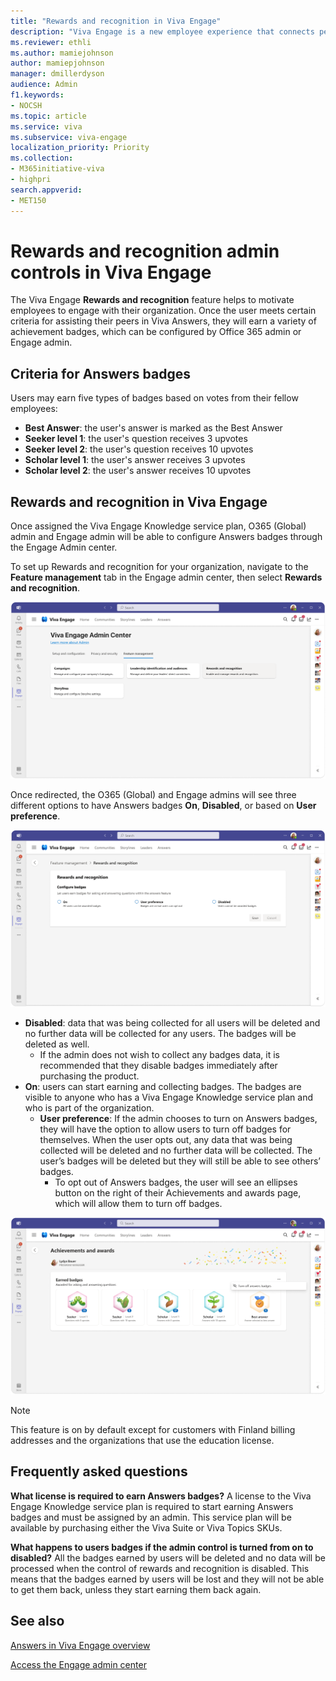 ```yaml
---
title: "Rewards and recognition in Viva Engage"
description: "Viva Engage is a new employee experience that connects people across the company—wherever and whenever they work—so that everyone is included and engaged."
ms.reviewer: ethli
ms.author: mamiejohnson
author: mamiepjohnson
manager: dmillerdyson
audience: Admin
f1.keywords:
- NOCSH
ms.topic: article
ms.service: viva
ms.subservice: viva-engage
localization_priority: Priority
ms.collection:  
- M365initiative-viva
- highpri
search.appverid:
- MET150
---
```


# Rewards and recognition admin controls in Viva Engage

The Viva Engage **Rewards and recognition** feature helps to motivate employees to engage with their organization. Once the user meets certain criteria for assisting their peers in Viva Answers, they will earn a variety of achievement badges, which can be configured by Office 365 admin or Engage admin.  

## Criteria for Answers badges

Users may earn five types of badges based on votes from their fellow employees:

- **Best Answer**: the user's answer is marked as the Best Answer
- **Seeker level 1**: the user's question receives 3 upvotes
- **Seeker level 2**: the user's question receives 10 upvotes
- **Scholar level 1**: the user's answer receives 3 upvotes
- **Scholar level 2**: the user's answer receives 10 upvotes

## Rewards and recognition in Viva Engage

Once assigned the Viva Engage Knowledge service plan, O365 (Global) admin and Engage admin will be able to configure Answers badges through the Engage Admin center.  

To set up Rewards and recognition for your organization, navigate to the **Feature management** tab in the Engage admin center, then select **Rewards and recognition**.

![Image of the interface for Rewards and recognition in the Engage admin center](/Viva/media/netnew/badges-eac.png)

Once redirected, the O365 (Global) and Engage admins will see three different options to have Answers badges **On**, **Disabled**, or based on **User preference**.

![Image of the interface for Answers badges settings in the Engage admin center](/Viva/media/netnew/bagdes-settings.png)

- **Disabled**: data that was being collected for all users will be deleted and no further data will be collected for any users. The badges will be deleted as well.
    - If the admin does not wish to collect any badges data, it is recommended that they disable badges immediately after purchasing the product. 
- **On**: users can start earning and collecting badges. The badges are visible to anyone who has a Viva Engage Knowledge service plan and who is part of the organization.
    - **User preference**: If the admin chooses to turn on Answers badges, they will have the option to allow users to turn off badges for themselves. When the user opts out, any data that was being collected will be deleted and no further data will be collected. The user’s badges will be deleted but they will still be able to see others’ badges.
        - To opt out of Answers badges, the user will see an ellipses button on the right of their Achievements and awards page, which will allow them to turn off badges.

![Image of the interface for users to turn off Answers badges](/Viva/media/netnew/badges-turn-off.png)

>[!NOTE]
> This feature is on by default except for customers with Finland billing addresses and the organizations that use the education license.

## Frequently asked questions

**What license is required to earn Answers badges?**
A license to the Viva Engage Knowledge service plan is required to start earning Answers badges and must be assigned by an admin. This service plan will be available by purchasing either the Viva Suite or Viva Topics SKUs.

**What happens to users badges if the admin control is turned from on to disabled?**
All the badges earned by users will be deleted and no data will be processed when the control of rewards and recognition is disabled. This means that the badges earned by users will be lost and they will not be able to get them back, unless they start earning them back again.

## See also

[Answers in Viva Engage overview](/viva/engage/eac-answers-overview-setup.md)

[Access the Engage admin center](/Viva/engage/eac-as-access-eac.md)